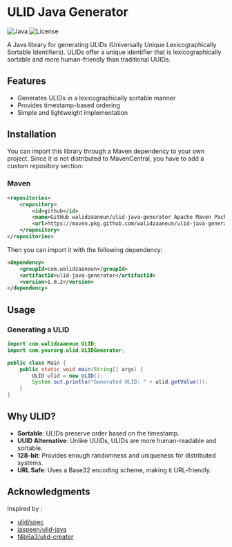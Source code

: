 # ULID Java Generator

![Java](https://img.shields.io/badge/Java-11%2B-blue.svg)
![License](https://img.shields.io/github/license/walidzaaneun/ulid-java-generator)

A Java library for generating ULIDs (Universally Unique Lexicographically Sortable Identifiers). ULIDs offer a unique identifier that is lexicographically sortable and more human-friendly than traditional UUIDs.

## Features

- Generates ULIDs in a lexicographically sortable manner
- Provides timestamp-based ordering
- Simple and lightweight implementation

## Installation

You can import this library through a Maven dependency to your own project. Since it is not distributed to MavenCentral, you have to add a custom repository section:
### Maven
```xml
<repositories>
    <repository>
        <id>github</id>
        <name>GitHub walidzaaneun/ulid-java-generator Apache Maven Packages</name>
        <url>https://maven.pkg.github.com/walidzaaneun/ulid-java-generator</url>
    </repository>
</repositories>
```
Then you can import it with the following dependency:

```xml
<dependency>
    <groupId>com.walidzaaneun</groupId>
    <artifactId>ulid-java-generator</artifactId>
    <version>1.0.2</version>
</dependency>
```

## Usage

### Generating a ULID

```java
import com.walidzaaneun.ULID;
import com.yourorg.ulid.ULIDGenerator;

public class Main {
    public static void main(String[] args) {
        ULID ulid = new ULID();
        System.out.println("Generated ULID: " + ulid.getValue());
    }
}
```

## Why ULID?

- **Sortable**: ULIDs preserve order based on the timestamp.
- **UUID Alternative**: Unlike UUIDs, ULIDs are more human-readable and sortable.
- **128-bit**: Provides enough randomness and uniqueness for distributed systems.
- **URL Safe**: Uses a Base32 encoding scheme, making it URL-friendly.


## Acknowledgments

Inspired by :
- [ulid/spec](https://github.com/ulid/spec)
- [jaspeen/ulid-java](https://github.com/jaspeen/ulid-java)
- [f4b6a3/ulid-creator](https://github.com/f4b6a3/ulid-creator)